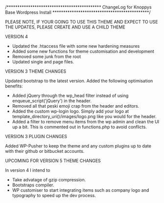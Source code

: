 /********************************************
ChangeLog for Knoppys Base Wordpress Install
*********************************************/

PLEASE NOTE, IF YOUR GOING TO USE THIS THEME AND EXPECT TO USE THE UPDATES, PLEASE CREATE AND USE A CHILD THEME

VERSION 4
- Updated the .htaccess file with some new hardening measures
- Added some new functions for theme customisation and development
- Removed some junk from the root
- Updated single and page files. 

VERSION 3
THEME CHANGES

Updated bootstrap to the latest version.
Added the following optimisation benefits:
- Added jQuery through the wp_head filter instead of using enqueue_script('jQuery') in the header.
- Removed all that peski emoji crap from the header and editors.
- Added the custom wp-login logo. Simply add your logo at template_directory_uri()/images/logo.png like you would for the header. 
- Added a filter to remove menu items from the wp admin and clean the UI up a bit. This is commented out in functions.php to avoid conflicts.

VERSION 3 
PLUGIN CHANGES

Added WP-Pusher to keep the theme and any custom plugins up to date with their github or bitbucket accounts.

UPCOMING FOR VERSION 5
THEME CHANGES

In version 4 I intend to
- Take advatage of gzip compression.
- Bootstraps compiler.
- WP customiser to start integrating items such as company logo and typography to speed up the dev process. 




